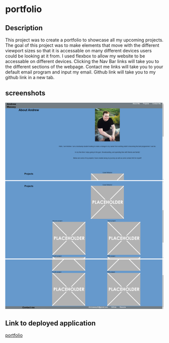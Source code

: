 # portfolio

## Description

This project was to create a portfolio to showcase all my upcoming projects. The goal of this project was to make elements that move with the different viewport sizes so that it is accessable on many different devices users could be looking at it from. I used flexbox to allow my website to be accessable on different devices. Clicking the Nav Bar links will take you to the different sections of the webpage. Contact me links will take you to your default email program and input my email. Github link will take you to my github link in a new tab.

## screenshots

![First webpage screenshot](./assets/Website_one.PNG)
![second webpage screenshot](./assets/Website_two.PNG)
![Third webpage screenshot](./assets/Website_three.PNG)

## Link to deployed application
[portfolio](https://amassey42.github.io/portfolio/)
